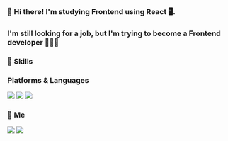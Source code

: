 ### 👋  Hi there! I'm studying Frontend using React 🖥.  
### I'm still looking for a job, but I'm trying to become a Frontend developer 👩🏻‍💻

### 💪 Skills

### Platforms & Languages 
<p>
<img src="https://img.shields.io/badge/React-4ea1d3?style=flat-square&logo=React&logoColor=darkblue"/>
<img src="https://img.shields.io/badge/Javascript-f6ea8c?style=flat-square&logo=Javascript&logoColor=yellow"/>
<!-- <img src="https://img.shields.io/badge/Typescript-9baec8?style=flat-square&logo=Typescript&logoColor=blue"/> -->
<img src="https://img.shields.io/badge/Python-D1B6E1?style=flat-square&logo=Python&logoColor=white"/>
</p>

### 👤  Me
<a href="https://chyeon97.github.io/"><img src="https://img.shields.io/badge/Blog-F17F42?style=flat-square&logo=github&logoColor=white"/></a>
<a href="mailto:pcyeon07@gmail.com"><img src="https://img.shields.io/badge/Gmail-c03546?style=flat-square&logo=Gmail&logoColor=white"/></a>
